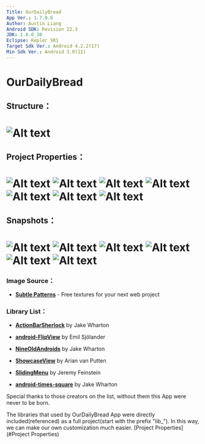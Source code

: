 ```yaml
---
Title: OurDailyBread
App Ver.: 1.7.0.6
Author: Austin Liang
Android SDK: Revision 22.3
JDK: 1.6.0_30
Eclipse: Kepler SR1
Target Sdk Ver.: Android 4.2.2(17)
Min Sdk Ver.: Android 3.0(11)
---
```

OurDailyBread
=============
## Structure：
![Alt text](https://dl.dropboxusercontent.com/u/39423116/odbImages/OurDailyBread.png "Optional title")
=============
## Project Properties：
![Alt text](https://dl.dropboxusercontent.com/u/39423116/odbImages/ProjProperties/odb_001.png "Optional title")
![Alt text](https://dl.dropboxusercontent.com/u/39423116/odbImages/ProjProperties/odb_002.png "Optional title")
![Alt text](https://dl.dropboxusercontent.com/u/39423116/odbImages/ProjProperties/odb_003.png "Optional title")
![Alt text](https://dl.dropboxusercontent.com/u/39423116/odbImages/ProjProperties/odb_004.png "Optional title")
![Alt text](https://dl.dropboxusercontent.com/u/39423116/odbImages/ProjProperties/odb_005.png "Optional title")
![Alt text](https://dl.dropboxusercontent.com/u/39423116/odbImages/ProjProperties/odb_006.png "Optional title")
![Alt text](https://dl.dropboxusercontent.com/u/39423116/odbImages/ProjProperties/odb_007.png "Optional title")
=============
## Snapshots：
![Alt text](https://dl.dropboxusercontent.com/u/39423116/odbImages/en-US/odb_001.png "Optional title")
![Alt text](https://dl.dropboxusercontent.com/u/39423116/odbImages/en-US/odb_002.png "Optional title")
![Alt text](https://dl.dropboxusercontent.com/u/39423116/odbImages/en-US/odb_003.png "Optional title")
![Alt text](https://dl.dropboxusercontent.com/u/39423116/odbImages/en-US/odb_004.png "Optional title")
![Alt text](https://dl.dropboxusercontent.com/u/39423116/odbImages/en-US/odb_005.png "Optional title")
![Alt text](https://dl.dropboxusercontent.com/u/39423116/odbImages/en-US/odb_006.png "Optional title")
=============
### Image Source：

*    **[Subtle Patterns](http://subtlepatterns.com/)** - Free textures for your next web project

### Library List：

*    **[ActionBarSherlock](http://actionbarsherlock.com/)**  by Jake Wharton
       
*    **[android-FlipView](https://github.com/emilsjolander/android-FlipView)**  by Emil Sjölander
       
*    **[NineOldAndroids](http://nineoldandroids.com/)**  by Jake Wharton
       
*    **[ShowcaseView](https://github.com/arianvp/ShowcaseView)**  by Arian van Putten
       
*    **[SlidingMenu](https://github.com/jfeinstein10/SlidingMenu)**  by Jeremy Feinstein
       
*    **[android-times-square](https://github.com/square/android-times-square)**  by Jake Wharton

Special thanks to those creators on the list, without them this App were never to be born.

The libraries that used by OurDailyBread App were directly included(referenced) as a full project(start with the prefix "lib_"). In this way, we can make our own customization much easier. [Project Properties](#Project Properties)
